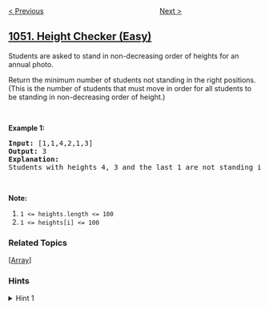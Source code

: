 <!--|This file generated by command(leetcode description); DO NOT EDIT.    |-->
<!--+----------------------------------------------------------------------+-->
<!--|@author    openset <openset.wang@gmail.com>                           |-->
<!--|@link      https://github.com/openset                                 |-->
<!--|@home      https://github.com/tonymontaro/leetcode-hints                        |-->
<!--+----------------------------------------------------------------------+-->

[< Previous](https://github.com/tonymontaro/leetcode-hints/tree/master/problems/actors-and-directors-who-cooperated-at-least-three-times "Actors and Directors Who Cooperated At Least Three Times")
　　　　　　　　　　　　　　　　
[Next >](https://github.com/tonymontaro/leetcode-hints/tree/master/problems/grumpy-bookstore-owner "Grumpy Bookstore Owner")

## [1051. Height Checker (Easy)](https://leetcode.com/problems/height-checker "高度检查器")

<p>Students are asked to stand in non-decreasing order of heights for an annual photo.</p>

<p>Return the minimum number of students not standing in the right positions.&nbsp; (This is the number of students that must move in order for all students to be standing in non-decreasing order of height.)</p>

<p>&nbsp;</p>

<p><strong>Example 1:</strong></p>

<pre>
<strong>Input: </strong>[1,1,4,2,1,3]
<strong>Output: </strong>3
<strong>Explanation: </strong>
Students with heights 4, 3 and the last 1 are not standing in the right positions.
</pre>

<p>&nbsp;</p>

<p><strong>Note:</strong></p>

<ol>
	<li><code>1 &lt;= heights.length &lt;= 100</code></li>
	<li><code>1 &lt;= heights[i] &lt;= 100</code></li>
</ol>

### Related Topics
  [[Array](https://github.com/tonymontaro/leetcode-hints/tree/master/tag/array/README.md)]

### Hints
<details>
<summary>Hint 1</summary>
Build the correct order of heights by sorting another array, then compare the two arrays.
</details>
